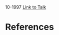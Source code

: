 

10-1997
[Link to Talk](https://www.churchofjesuschrist.org/study/general-conference/1997/10/relief-society-session?lang=eng)



# References
